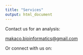 ```yaml
---
title: "Services"
output: html_document
---
```


<script src="https://kit.fontawesome.com/0af1a424a5.js" crossorigin="anonymous"></script>
Contact us for an analysis:

makaco.bioinformatics@gmail.com

Or connect with us on: [<i class="fab fa-github"></i>](https://github.com/makacom)     [<i class="fab fa-twitter"></i>]()     [<i class="fab fa-linkedin-in"></i>]()
